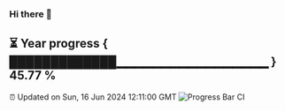 ### Hi there 👋
⏳ Year progress { █████████████▁▁▁▁▁▁▁▁▁▁▁▁▁▁▁▁▁ } 45.77 %
---
⏰ Updated on Sun, 16 Jun 2024 12:11:00 GMT
![Progress Bar CI](https://github.com/Moyi321/Moyi321/workflows/Progress%20Bar%20CI/badge.svg)
